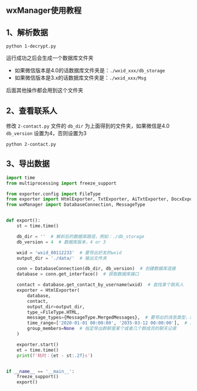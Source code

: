 ## wxManager使用教程

## 1、解析数据

```shell
python 1-decrypt.py
```

运行成功之后会生成一个数据库文件夹
* 如果微信版本是4.0的话数据库文件夹是：`./wxid_xxx/db_storage`
* 如果微信版本是3.x的话数据库文件夹是：`./wxid_xxx/Msg`

后面其他操作都会用到这个文件夹

## 2、查看联系人

修改 `2-contact.py` 文件的 `db_dir` 为上面得到的文件夹，如果微信是4.0 `db_version` 设置为4，否则设置为3

```shell
python 2-contact.py
```

## 3、导出数据

```python
import time
from multiprocessing import freeze_support

from exporter.config import FileType
from exporter import HtmlExporter, TxtExporter, AiTxtExporter, DocxExporter, MarkdownExporter, ExcelExporter
from wxManager import DatabaseConnection, MessageType


def export():
    st = time.time()

    db_dir = ''  # 解析后的数据库路径，例如：./db_storage
    db_version = 4  # 数据库版本，4 or 3

    wxid = 'wxid_00112233'  # 要导出好友的wxid
    output_dir = './data/'  # 输出文件夹

    conn = DatabaseConnection(db_dir, db_version)  # 创建数据库连接
    database = conn.get_interface()  # 获取数据库接口

    contact = database.get_contact_by_username(wxid)  # 查找某个联系人
    exporter = HtmlExporter(
        database,
        contact,
        output_dir=output_dir,
        type_=FileType.HTML,
        message_types={MessageType.MergedMessages},  # 要导出的消息类型，默认全导出
        time_range=['2020-01-01 00:00:00', '2035-03-12 00:00:00'],  # 要导出的日期范围，默认全导出
        group_members=None  # 指定导出群聊里某个或者几个群成员的聊天记录
    )

    exporter.start()
    et = time.time()
    print(f'耗时：{et - st:.2f}s')


if __name__ == '__main__':
    freeze_support()
    export()
```